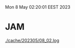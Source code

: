 Mon  8 May 02:20:01 EEST 2023
# JAM
<a href='./cache/202305/08_02.log'>./cache/202305/08_02.log</a>

